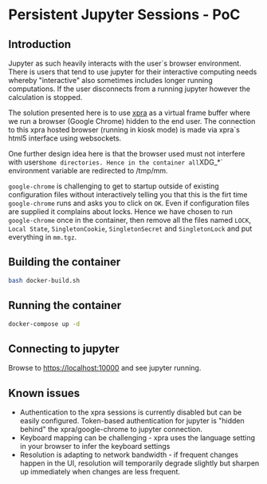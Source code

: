 # Persistent Jupyter Sessions - PoC 

## Introduction

Jupyter as such heavily interacts with the user`s browser environment. There is users that tend to use jupyter for their interactive computing needs whereby "interactive" also sometimes includes longer running computations. If the user disconnects from a running jupyter however the calculation is stopped. 

The solution presented here is to use [xpra](https://xpra.org) as a virtual frame buffer where we run a browser (Google Chrome) hidden to the end user. The connection to this xpra hosted browser (running in kiosk mode) is made via xpra`s html5 interface using websockets. 

One further design idea here is that the browser used must not interfere with users` home directories. Hence in the container all `XDG_*` environment variable are redirected to /tmp/mm.  

`google-chrome` is challenging to get to startup outside of existing configuration files without interactively telling you that this is the firt time `google-chrome` runs and asks you to click on `OK`. Even if configuration files are supplied it complains about locks. Hence we have chosen to run `google-chrome` once in the container, then remove all the files named `LOCK`, `Local State`, `SingletonCookie`, `SingletonSecret` and `SingletonLock` and put everything in `mm.tgz`.

## Building the container 

```bash
bash docker-build.sh
```

## Running the container 

```bash
docker-compose up -d 
```

## Connecting to jupyter 

Browse to [https://localhost:10000](https://localhost:10000) and see jupyter running. 

## Known issues 

- Authentication to the xpra sessions is currently disabled but can be easily configured. Token-based authentication for jupyter is "hidden behind" the xpra/google-chrome to jupyter connection. 
- Keyboard mapping can be challenging - xpra uses the language setting in your browser to infer the keyboard settings
- Resolution is adapting to network bandwidth - if frequent changes happen in the UI, resolution will temporarily degrade slightly but sharpen up immediately when changes are less frequent.  
